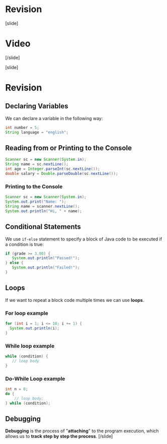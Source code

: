 # Revision

[slide]
# Video

[/slide]

[slide]
# Revision

## Declaring Variables
We can declare a variable in the following way:
```java
int number = 5;
String language = "english";
```

## Reading from or Printing to the Console

```java live
Scanner sc = new Scanner(System.in);
String name = sc.nextLine();
int age = Integer.parseInt(sc.nextLine());
double salary = Double.parseDouble(sc.nextLine());
```

### Printing to the Console
```java live
Scanner sc = new Scanner(System.in);
System.out.print("Name: ");
String name = scanner.nextLine();
System.out.println("Hi, " + name);
```

## Conditional Statements
We use `if-else` statement to specify a block of Java code to be executed if a condition is true:

```java
if (grade >= 3.00) {
   System.out.println("Passed!");
} else {
   System.out.println("Failed!");
}
```

## Loops 
If we want to repeat a block code multiple times we can use **loops**. 

### For loop example
```java live
for (int i = 1; i <= 10; i += 1) {
  System.out.println(i);
}
```

### While loop example
```java
while (condition) {
   // loop body
}
```

### Do-While Loop example
```java
int n = 0;
do {
    // loop body;
} while (condition);
```

## Debugging
**Debugging** is the process of "**attaching**" to the program execution, which allows us to **track step by step the process**.
[/slide]